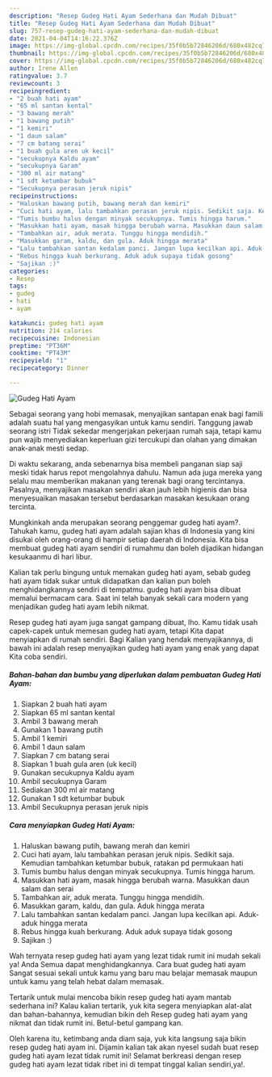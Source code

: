 ```yaml
---
description: "Resep Gudeg Hati Ayam Sederhana dan Mudah Dibuat"
title: "Resep Gudeg Hati Ayam Sederhana dan Mudah Dibuat"
slug: 757-resep-gudeg-hati-ayam-sederhana-dan-mudah-dibuat
date: 2021-04-04T14:16:22.376Z
image: https://img-global.cpcdn.com/recipes/35f0b5b72846206d/680x482cq70/gudeg-hati-ayam-foto-resep-utama.jpg
thumbnail: https://img-global.cpcdn.com/recipes/35f0b5b72846206d/680x482cq70/gudeg-hati-ayam-foto-resep-utama.jpg
cover: https://img-global.cpcdn.com/recipes/35f0b5b72846206d/680x482cq70/gudeg-hati-ayam-foto-resep-utama.jpg
author: Irene Allen
ratingvalue: 3.7
reviewcount: 3
recipeingredient:
- "2 buah hati ayam"
- "65 ml santan kental"
- "3 bawang merah"
- "1 bawang putih"
- "1 kemiri"
- "1 daun salam"
- "7 cm batang serai"
- "1 buah gula aren uk kecil"
- "secukupnya Kaldu ayam"
- "secukupnya Garam"
- "300 ml air matang"
- "1 sdt ketumbar bubuk"
- "Secukupnya perasan jeruk nipis"
recipeinstructions:
- "Haluskan bawang putih, bawang merah dan kemiri"
- "Cuci hati ayam, lalu tambahkan perasan jeruk nipis. Sedikit saja. Kemudian tambahkan ketumbar bubuk, ratakan pd permukaan hati"
- "Tumis bumbu halus dengan minyak secukupnya. Tumis hingga harum."
- "Masukkan hati ayam, masak hingga berubah warna. Masukkan daun salam dan serai"
- "Tambahkan air, aduk merata. Tunggu hingga mendidih."
- "Masukkan garam, kaldu, dan gula. Aduk hingga merata"
- "Lalu tambahkan santan kedalam panci. Jangan lupa kecilkan api. Aduk-aduk hingga merata"
- "Rebus hingga kuah berkurang. Aduk aduk supaya tidak gosong"
- "Sajikan :)"
categories:
- Resep
tags:
- gudeg
- hati
- ayam

katakunci: gudeg hati ayam 
nutrition: 214 calories
recipecuisine: Indonesian
preptime: "PT36M"
cooktime: "PT43M"
recipeyield: "1"
recipecategory: Dinner

---
```



![Gudeg Hati Ayam](https://img-global.cpcdn.com/recipes/35f0b5b72846206d/680x482cq70/gudeg-hati-ayam-foto-resep-utama.jpg)

Sebagai seorang yang hobi memasak, menyajikan santapan enak bagi famili adalah suatu hal yang mengasyikan untuk kamu sendiri. Tanggung jawab seorang istri Tidak sekedar mengerjakan pekerjaan rumah saja, tetapi kamu pun wajib menyediakan keperluan gizi tercukupi dan olahan yang dimakan anak-anak mesti sedap.

Di waktu  sekarang, anda sebenarnya bisa membeli panganan siap saji meski tidak harus repot mengolahnya dahulu. Namun ada juga mereka yang selalu mau memberikan makanan yang terenak bagi orang tercintanya. Pasalnya, menyajikan masakan sendiri akan jauh lebih higienis dan bisa menyesuaikan masakan tersebut berdasarkan masakan kesukaan orang tercinta. 



Mungkinkah anda merupakan seorang penggemar gudeg hati ayam?. Tahukah kamu, gudeg hati ayam adalah sajian khas di Indonesia yang kini disukai oleh orang-orang di hampir setiap daerah di Indonesia. Kita bisa membuat gudeg hati ayam sendiri di rumahmu dan boleh dijadikan hidangan kesukaanmu di hari libur.

Kalian tak perlu bingung untuk memakan gudeg hati ayam, sebab gudeg hati ayam tidak sukar untuk didapatkan dan kalian pun boleh menghidangkannya sendiri di tempatmu. gudeg hati ayam bisa dibuat memalui bermacam cara. Saat ini telah banyak sekali cara modern yang menjadikan gudeg hati ayam lebih nikmat.

Resep gudeg hati ayam juga sangat gampang dibuat, lho. Kamu tidak usah capek-capek untuk memesan gudeg hati ayam, tetapi Kita dapat menyiapkan di rumah sendiri. Bagi Kalian yang hendak menyajikannya, di bawah ini adalah resep menyajikan gudeg hati ayam yang enak yang dapat Kita coba sendiri.

<!--inarticleads1-->

##### Bahan-bahan dan bumbu yang diperlukan dalam pembuatan Gudeg Hati Ayam:

1. Siapkan 2 buah hati ayam
1. Siapkan 65 ml santan kental
1. Ambil 3 bawang merah
1. Gunakan 1 bawang putih
1. Ambil 1 kemiri
1. Ambil 1 daun salam
1. Siapkan 7 cm batang serai
1. Siapkan 1 buah gula aren (uk kecil)
1. Gunakan secukupnya Kaldu ayam
1. Ambil secukupnya Garam
1. Sediakan 300 ml air matang
1. Gunakan 1 sdt ketumbar bubuk
1. Ambil Secukupnya perasan jeruk nipis




<!--inarticleads2-->

##### Cara menyiapkan Gudeg Hati Ayam:

1. Haluskan bawang putih, bawang merah dan kemiri
1. Cuci hati ayam, lalu tambahkan perasan jeruk nipis. Sedikit saja. Kemudian tambahkan ketumbar bubuk, ratakan pd permukaan hati
1. Tumis bumbu halus dengan minyak secukupnya. Tumis hingga harum.
1. Masukkan hati ayam, masak hingga berubah warna. Masukkan daun salam dan serai
1. Tambahkan air, aduk merata. Tunggu hingga mendidih.
1. Masukkan garam, kaldu, dan gula. Aduk hingga merata
1. Lalu tambahkan santan kedalam panci. Jangan lupa kecilkan api. Aduk-aduk hingga merata
1. Rebus hingga kuah berkurang. Aduk aduk supaya tidak gosong
1. Sajikan :)




Wah ternyata resep gudeg hati ayam yang lezat tidak rumit ini mudah sekali ya! Anda Semua dapat menghidangkannya. Cara buat gudeg hati ayam Sangat sesuai sekali untuk kamu yang baru mau belajar memasak maupun untuk kamu yang telah hebat dalam memasak.

Tertarik untuk mulai mencoba bikin resep gudeg hati ayam mantab sederhana ini? Kalau kalian tertarik, yuk kita segera menyiapkan alat-alat dan bahan-bahannya, kemudian bikin deh Resep gudeg hati ayam yang nikmat dan tidak rumit ini. Betul-betul gampang kan. 

Oleh karena itu, ketimbang anda diam saja, yuk kita langsung saja bikin resep gudeg hati ayam ini. Dijamin kalian tak akan nyesel sudah buat resep gudeg hati ayam lezat tidak rumit ini! Selamat berkreasi dengan resep gudeg hati ayam lezat tidak ribet ini di tempat tinggal kalian sendiri,ya!.

